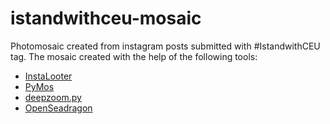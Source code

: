 # istandwithceu-mosaic
Photomosaic created from instagram posts submitted with #IstandwithCEU tag. The mosaic created with the help of the following tools:

+ [InstaLooter](https://github.com/althonos/InstaLooter)
+ [PyMos](https://ideamonk.github.io/PyMos)
+ [deepzoom.py](https://github.com/openzoom/deepzoom.py)
+ [OpenSeadragon](https://openseadragon.github.io)
